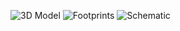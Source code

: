 ![3D Model](images/3D%20model.png)
![Footprints](images/footprints.png)
![Schematic](images/schematic.png)

